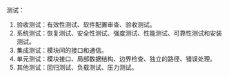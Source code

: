 测试：
1. 验收测试：有效性测试、软件配置审查、验收测试。
2. 系统测试：恢复测试、安全性测试、强度测试、性能测试、可靠性测试和安装测试。
3. 集成测试：模块间的接口和通信。
4. 单元测试：模块接口、局部数据结构、边界检查、独立的路径、错误处理。
5. 其他测试：回归测试、负载测试、压力测试。